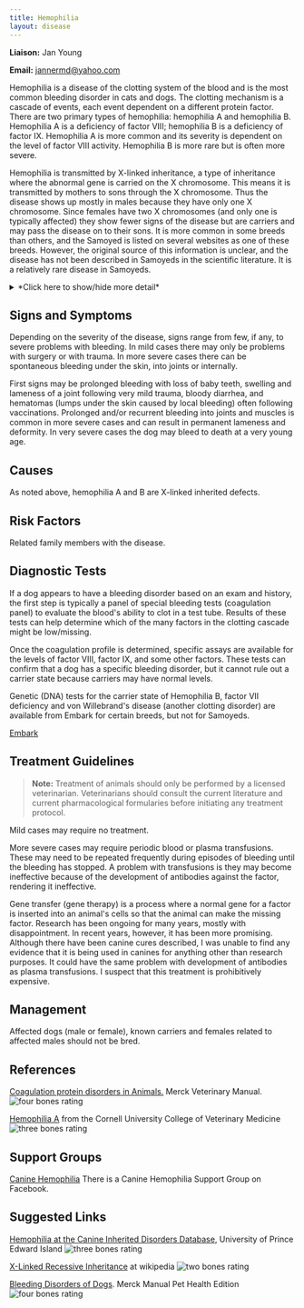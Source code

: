```yaml
---
title: Hemophilia
layout: disease
---
```


**Liaison:** Jan Young

**Email:** [jannermd@yahoo.com](mailto:jannermd@yahoo.com)

Hemophilia is a disease of the clotting system of the blood and is the
most common bleeding disorder in cats and dogs. The clotting mechanism
is a cascade of events, each event dependent on a different protein
factor. There are two primary types of hemophilia: hemophilia A and
hemophilia B. Hemophilia A is a deficiency of factor VIII; hemophilia B
is a deficiency of factor IX. Hemophilia A is more common and its
severity is dependent on the level of factor VIII activity. Hemophilia B
is more rare but is often more severe.

Hemophilia is transmitted by X-linked inheritance, a type of inheritance
where the abnormal gene is carried on the X chromosome. This means it is
transmitted by mothers to sons through the X chromosome. Thus the
disease shows up mostly in males because they have only one X
chromosome. Since females have two X chromosomes (and only one is
typically affected) they show fewer signs of the disease but are
carriers and may pass the disease on to their sons. It is more common in
some breeds than others, and the Samoyed is listed on several websites
as one of these breeds. However, the original source of this information
is unclear, and the disease has not been described in Samoyeds in the
scientific literature. It is a relatively rare disease in Samoyeds.

<details>
<summary>*Click here to show/hide more detail*</summary>

There are more than a dozen proteins involved in the clotting mechanism.
Hemophilia A and B are only two of the bleeding disorders that may be
seen in dogs, there are at least five others that have been reported in
one or more breeds, including a deficiency of von Willebrand Factor.
The other bleeding disorders are also inherited, but not X-linked. They
have not been reported in Samoyeds.

This paper is a good review of canine bleeding disorders:

[Brooks M. 1999. A review of canine inherited bleeding disorders:
Biochemical and Molecular Strategies for Disease Characterization and
Carrier
Detection.](https://academic.oup.com/jhered/article-abstract/90/1/112/2187160?redirectedFrom=PDF)
Journal of Heredity 90: 112-118.
![2 bones](/img/2-bones.png)

Figure 1 in this paper has a diagram of the canine clotting mechanism
cascade showing all of the factors involved:

[Nichols TC et al 2009. Protein Replacement Therapy and Gene Transfer
in Canine Models of Hemophilia A, Hemophilia B, von Willebrand Disease,
and Factor Vii
Deficiency](http://www.ncbi.nlm.nih.gov/pmc/articles/PMC3101868/). ILAR
Journal 50: 144-167.
![3 bones](/img/3-bones.png)

</details>

## Signs and Symptoms

Depending on the severity of the disease, signs range from few, if any,
to severe problems with bleeding. In mild cases there may only be
problems with surgery or with trauma. In more severe cases there can be
spontaneous bleeding under the skin, into joints or internally.

First signs may be prolonged bleeding with loss of baby teeth, swelling
and lameness of a joint following very mild trauma, bloody diarrhea, and
hematomas (lumps under the skin caused by local bleeding) often
following vaccinations. Prolonged and/or recurrent bleeding into joints
and muscles is common in more severe cases and can result in permanent
lameness and deformity. In very severe cases the dog may bleed to death
at a very young age.

## Causes

As noted above, hemophilia A and B are X-linked inherited defects.

## Risk Factors

Related family members with the disease.

## Diagnostic Tests

If a dog appears to have a bleeding disorder based on an exam and
history, the first step is typically a panel of special bleeding tests
(coagulation panel) to evaluate the blood's ability to clot in a test
tube. Results of these tests can help determine which of the many
factors in the clotting cascade might be low/missing.

Once the coagulation profile is determined, specific assays are
available for the levels of factor VIII, factor IX, and some other
factors. These tests can confirm that a dog has a specific bleeding
disorder, but it cannot rule out a carrier state because carriers may
have normal levels.

Genetic (DNA) tests for the carrier state of Hemophilia B, factor VII
deficiency and von Willebrand's disease (another clotting disorder) are
available from Embark for certain breeds, but not for Samoyeds.

[Embark](https://shop.embarkvet.com/products/embark-for-breeders-dog-dna-test-kit)

## Treatment Guidelines

> **Note:** Treatment of animals should only be performed by a licensed
> veterinarian. Veterinarians should consult the current literature and
> current pharmacological formularies before initiating any treatment
> protocol.

Mild cases may require no treatment.

More severe cases may require periodic blood or plasma transfusions.
These may need to be repeated frequently during episodes of bleeding
until the bleeding has stopped. A problem with transfusions is they may
become ineffective because of the development of antibodies against the
factor, rendering it ineffective.

Gene transfer (gene therapy) is a process where a normal gene for a
factor is inserted into an animal's cells so that the animal can make
the missing factor. Research has been ongoing for many years, mostly
with disappointment. In recent years, however, it has been more
promising. Although there have been canine cures described, I was unable
to find any evidence that it is being used in canines for anything other
than research purposes. It could have the same problem with development
of antibodies as plasma transfusions. I suspect that this treatment is
prohibitively expensive.

## Management

Affected dogs (male or female), known carriers and females related to
affected males should not be bred.

## References

[Coagulation protein
disorders in Animals.](https://www.merckvetmanual.com/circulatory-system/hemostatic-disorders/coagulation-protein-disorders-in-animals)
Merck Veterinary Manual. ![four bones
rating](/img/4-bones.png)

[Hemophilia
A](http://ahdc.vet.cornell.edu/sects/coag/clinical/Hemopha.cfm)
from the Cornell University College of Veterinary Medicine ![three
bones
rating](/img/3-bones.png)

## Support Groups

[Canine
Hemophilia](https://www.facebook.com/Canine-Hemophilia-Support-Group-133078033429365/)
There is a Canine Hemophilia Support Group on Facebook.

## Suggested Links

[Hemophilia at the Canine Inherited Disorders
Database](http://cidd.discoveryspace.ca/disorder/hemophilia.html),
University of Prince Edward Island ![three bones
rating](/img/3-bones.png)

[X-Linked Recessive
Inheritance](http://en.wikipedia.org/wiki/X-linked_recessive_inheritance)
at wikipedia ![two bones
rating](/img/2-bones.png)

[Bleeding Disorders of Dogs](https://www.merckvetmanual.com/dog-owners/blood-disorders-of-dogs/bleeding-disorders-of-dogs). Merck Manual Pet Health Edition ![four bones rating](/img/4-bones.png)
